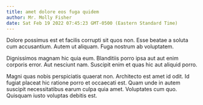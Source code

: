 ```yaml
---
title: amet dolore eos fuga quidem
author: Mr. Molly Fisher
date: Sat Feb 19 2022 07:45:23 GMT-0500 (Eastern Standard Time)
---
```

Dolore possimus est et facilis corrupti sit quos non. Esse beatae a soluta cum accusantium. Autem ut aliquam. Fuga nostrum ab voluptatem.

 Dignissimos magnam hic quia eum. Blanditiis porro ipsa aut aut enim corporis error. Aut nesciunt nam. Suscipit enim et quas hic aut aliquid porro.

 Magni quas nobis perspiciatis quaerat non. Architecto est amet id odit. Id fugiat placeat hic ratione porro et occaecati est. Quam unde in autem suscipit necessitatibus earum culpa quia amet. Voluptates cum quo. Quisquam iusto voluptas debitis est.